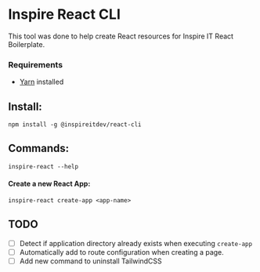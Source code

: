 # Inspire React CLI

This tool was done to help create React resources for Inspire IT React Boilerplate.

### Requirements
  - [Yarn](https://yarnpkg.com/) installed

## Install:
`npm install -g @inspireitdev/react-cli`

## Commands:
`inspire-react --help`

#### Create a new React App:
`inspire-react create-app <app-name>`

## TODO

- [ ] Detect if application directory already exists when executing `create-app`
- [ ] Automatically add to route configuration when creating a page.
- [ ] Add new command to uninstall TailwindCSS
